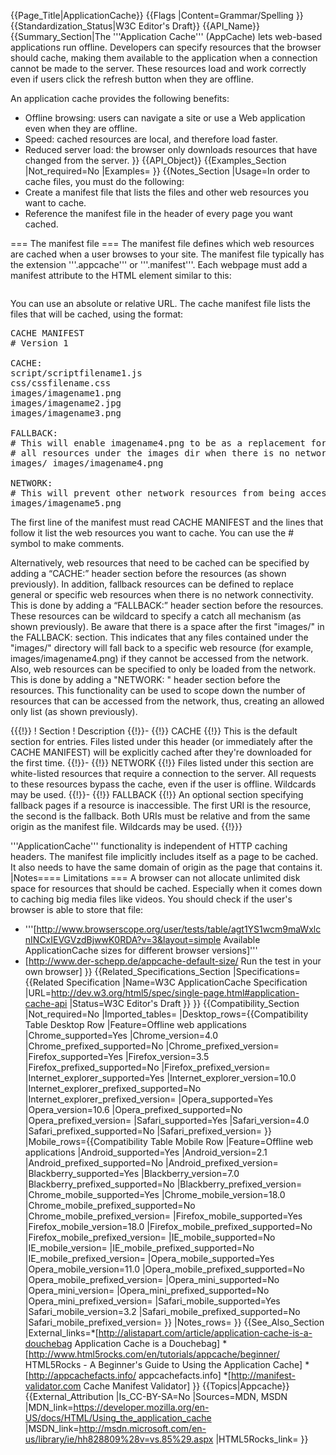 {{Page_Title|ApplicationCache}}
{{Flags
|Content=Grammar/Spelling
}}
{{Standardization_Status|W3C Editor's Draft}}
{{API_Name}}
{{Summary_Section|The '''Application Cache''' (AppCache) lets web-based applications run offline. Developers can  specify resources that the browser should cache, making them available to the application when a connection cannot be made to the server. These resources load and work correctly even if users click the refresh button when they are offline.

An application cache provides the following benefits:

* Offline browsing: users can navigate a site or use a Web application even when they are offline.
* Speed: cached resources are local, and therefore load faster.
* Reduced server load: the browser only downloads resources that have changed from the server.
}}
{{API_Object}}
{{Examples_Section
|Not_required=No
|Examples=
}}
{{Notes_Section
|Usage=In order to cache files, you must do the following:
* Create a manifest file that lists the files and other web resources you want to cache.
* Reference the manifest file in the header of every page you want cached.

=== The manifest file ===
The manifest file  defines which web resources are cached when a user browses to your site. The manifest file typically has the extension '''.appcache''' or '''.manifest'''. Each webpage must add a manifest attribute to the HTML element similar to this:

<pre><html manifest="example.appcache"></pre>

You can use an absolute or relative URL. The cache manifest file lists the files that will be cached, using the format:

<pre>CACHE MANIFEST
# Version 1

CACHE:
script/scriptfilename1.js
css/cssfilename.css
images/imagename1.png
images/imagename2.jpg
images/imagename3.png

FALLBACK:
# This will enable imagename4.png to be as a replacement for 
# all resources under the images dir when there is no network connectivity.
images/ images/imagename4.png

NETWORK:
# This will prevent other network resources from being accessed.
images/imagename5.png
</pre>

The first line of the manifest must read CACHE MANIFEST and the lines that follow it list the web resources you want to cache. You can use the # symbol to make comments.

Alternatively, web resources that need to be cached can be specified by adding a “CACHE:” header section before the resources (as shown previously).
In addition, fallback resources can be defined to replace general or specific web resources when there is no network connectivity. This is done by adding a “FALLBACK:” header section before the resources.  These resources can be wildcard to specify a catch all mechanism (as shown previously). Be aware  that there is a space after the first "images/" in the FALLBACK: section. This indicates that any files contained under the "images/" directory will fall back to a specific web resource (for example, images/imagename4.png) if they cannot be accessed from the network.
Also, web resources can be specified to only be loaded from the network. This is done by adding a "NETWORK: " header section before the resources.  This functionality can be used to scope down the number of resources that can be accessed from the network, thus, creating an allowed only list (as shown previously).

{{{!}}
! Section
! Description
{{!}}-
{{!}} CACHE
{{!}} This is the default section for entries. Files listed under this header (or immediately after the CACHE MANIFEST) will be explicitly cached after they're downloaded for the first time.
{{!}}-
{{!}} NETWORK
{{!}} Files listed under this section are white-listed resources that require a connection to the server. All requests to these resources bypass the cache, even if the user is offline. Wildcards may be used.
{{!}}-
{{!}} FALLBACK
{{!}} An optional section specifying fallback pages if a resource is inaccessible. The first URI is the resource, the second is the fallback. Both URIs must be relative and from the same origin as the manifest file. Wildcards may be used.
{{!}}}

'''ApplicationCache''' functionality is independent of HTTP caching headers.
The manifest file implicitly includes itself as a page to be cached. It also needs to have the same domain of origin as the page that contains it.
|Notes==== Limitations ===
A browser can not allocate unlimited disk space for resources that should be cached. Especially when it comes down to caching big media files like videos.  You should check if the user's browser is able to store that file:

* '''[http://www.browserscope.org/user/tests/table/agt1YS1wcm9maWxlcnINCxIEVGVzdBjwwK0RDA?v=3&layout=simple Available ApplicationCache sizes for different browser versions]'''
* [http://www.der-schepp.de/appcache-default-size/ Run the test in your own browser]
}}
{{Related_Specifications_Section
|Specifications={{Related Specification
|Name=W3C ApplicationCache Specification
|URL=http://dev.w3.org/html5/spec/single-page.html#application-cache-api
|Status=W3C Editor's Draft
}}
}}
{{Compatibility_Section
|Not_required=No
|Imported_tables=
|Desktop_rows={{Compatibility Table Desktop Row
|Feature=Offline web applications
|Chrome_supported=Yes
|Chrome_version=4.0
|Chrome_prefixed_supported=No
|Chrome_prefixed_version=
|Firefox_supported=Yes
|Firefox_version=3.5
|Firefox_prefixed_supported=No
|Firefox_prefixed_version=
|Internet_explorer_supported=Yes
|Internet_explorer_version=10.0
|Internet_explorer_prefixed_supported=No
|Internet_explorer_prefixed_version=
|Opera_supported=Yes
|Opera_version=10.6
|Opera_prefixed_supported=No
|Opera_prefixed_version=
|Safari_supported=Yes
|Safari_version=4.0
|Safari_prefixed_supported=No
|Safari_prefixed_version=
}}
|Mobile_rows={{Compatibility Table Mobile Row
|Feature=Offline web applications
|Android_supported=Yes
|Android_version=2.1
|Android_prefixed_supported=No
|Android_prefixed_version=
|Blackberry_supported=Yes
|Blackberry_version=7.0
|Blackberry_prefixed_supported=No
|Blackberry_prefixed_version=
|Chrome_mobile_supported=Yes
|Chrome_mobile_version=18.0
|Chrome_mobile_prefixed_supported=No
|Chrome_mobile_prefixed_version=
|Firefox_mobile_supported=Yes
|Firefox_mobile_version=18.0
|Firefox_mobile_prefixed_supported=No
|Firefox_mobile_prefixed_version=
|IE_mobile_supported=No
|IE_mobile_version=
|IE_mobile_prefixed_supported=No
|IE_mobile_prefixed_version=
|Opera_mobile_supported=Yes
|Opera_mobile_version=11.0
|Opera_mobile_prefixed_supported=No
|Opera_mobile_prefixed_version=
|Opera_mini_supported=No
|Opera_mini_version=
|Opera_mini_prefixed_supported=No
|Opera_mini_prefixed_version=
|Safari_mobile_supported=Yes
|Safari_mobile_version=3.2
|Safari_mobile_prefixed_supported=No
|Safari_mobile_prefixed_version=
}}
|Notes_rows=
}}
{{See_Also_Section
|External_links=*[http://alistapart.com/article/application-cache-is-a-douchebag Application Cache is a Douchebag]
*[http://www.html5rocks.com/en/tutorials/appcache/beginner/ HTML5Rocks - A Beginner's Guide to Using the Application Cache]
*[http://appcachefacts.info/ appcachefacts.info]
*[http://manifest-validator.com Cache Manifest Validator]
}}
{{Topics|Appcache}}
{{External_Attribution
|Is_CC-BY-SA=No
|Sources=MDN, MSDN
|MDN_link=https://developer.mozilla.org/en-US/docs/HTML/Using_the_application_cache
|MSDN_link=http://msdn.microsoft.com/en-us/library/ie/hh828809%28v=vs.85%29.aspx
|HTML5Rocks_link=
}}